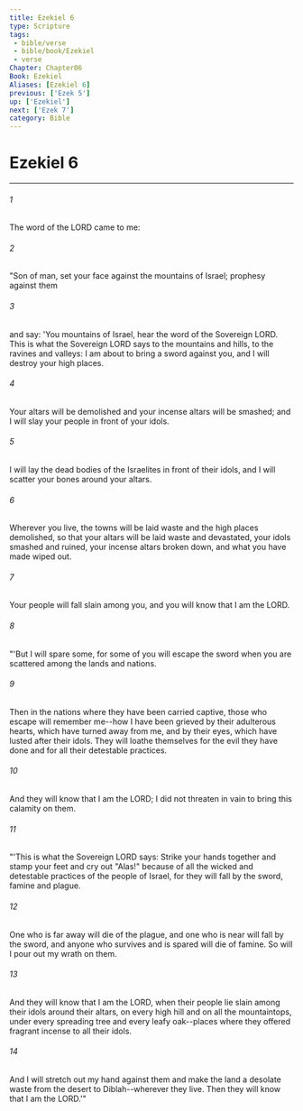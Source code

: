 ```yaml
---
title: Ezekiel 6
type: Scripture
tags:
 - bible/verse
 - bible/book/Ezekiel
 - verse
Chapter: Chapter06
Book: Ezekiel
Aliases: [Ezekiel 6]
previous: ['Ezek 5']
up: ['Ezekiel']
next: ['Ezek 7']
category: Bible
---
```

# Ezekiel 6

***


###### 1 
The word of the LORD came to me: 

###### 2 
"Son of man, set your face against the mountains of Israel; prophesy against them 

###### 3 
and say: 'You mountains of Israel, hear the word of the Sovereign LORD. This is what the Sovereign LORD says to the mountains and hills, to the ravines and valleys: I am about to bring a sword against you, and I will destroy your high places. 

###### 4 
Your altars will be demolished and your incense altars will be smashed; and I will slay your people in front of your idols. 

###### 5 
I will lay the dead bodies of the Israelites in front of their idols, and I will scatter your bones around your altars. 

###### 6 
Wherever you live, the towns will be laid waste and the high places demolished, so that your altars will be laid waste and devastated, your idols smashed and ruined, your incense altars broken down, and what you have made wiped out. 

###### 7 
Your people will fall slain among you, and you will know that I am the LORD. 

###### 8 
"'But I will spare some, for some of you will escape the sword when you are scattered among the lands and nations. 

###### 9 
Then in the nations where they have been carried captive, those who escape will remember me--how I have been grieved by their adulterous hearts, which have turned away from me, and by their eyes, which have lusted after their idols. They will loathe themselves for the evil they have done and for all their detestable practices. 

###### 10 
And they will know that I am the LORD; I did not threaten in vain to bring this calamity on them. 

###### 11 
"'This is what the Sovereign LORD says: Strike your hands together and stamp your feet and cry out "Alas!" because of all the wicked and detestable practices of the people of Israel, for they will fall by the sword, famine and plague. 

###### 12 
One who is far away will die of the plague, and one who is near will fall by the sword, and anyone who survives and is spared will die of famine. So will I pour out my wrath on them. 

###### 13 
And they will know that I am the LORD, when their people lie slain among their idols around their altars, on every high hill and on all the mountaintops, under every spreading tree and every leafy oak--places where they offered fragrant incense to all their idols. 

###### 14 
And I will stretch out my hand against them and make the land a desolate waste from the desert to Diblah--wherever they live. Then they will know that I am the LORD.'" 
